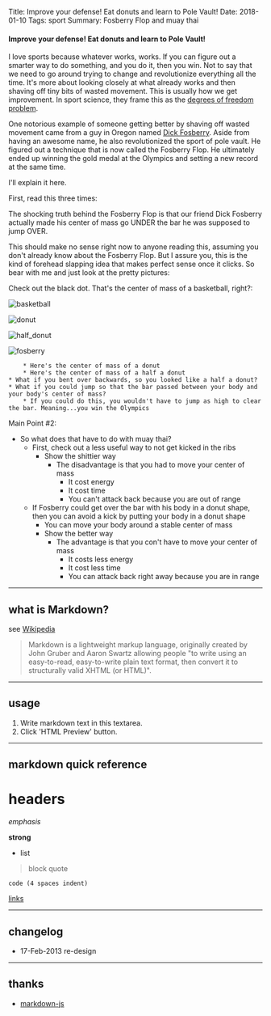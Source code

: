Title:  Improve your defense! Eat donuts and learn to Pole Vault!
Date: 2018-01-10
Tags: sport
Summary: Fosberry Flop and muay thai

#### Improve your defense! Eat donuts and learn to Pole Vault!

I love sports because whatever works, works. If you can figure out a smarter way to do something, and you do it, then you win. Not to say that we need to go around trying to change and revolutionize everything all the time. It's more about looking closely at what already works and then shaving off tiny bits of wasted movement. This is usually how we get improvement.  In sport science, they frame this as the [degrees of freedom problem](https://en.wikipedia.org/wiki/Degrees_of_freedom_problem).

One notorious example of someone getting better by shaving off wasted movement came from a guy in Oregon named [Dick Fosberry](https://en.wikipedia.org/wiki/Dick_Fosbury). Aside from having an awesome name, he also revolutionized the sport of pole vault. He figured out a technique that is now called the Fosberry Flop. He ultimately ended up winning the gold medal at the Olympics and setting a new record at the same time.  

 I'll explain it here.   

First, read this three times:  

The shocking truth behind the Fosberry Flop is that our friend Dick Fosberry actually made his center of mass go UNDER the bar he was supposed to jump OVER.  

This should make no sense right now to anyone reading this, assuming you don't already know about the Fosberry Flop. But I assure you, this is the kind of forehead slapping idea that makes perfect sense once it clicks. So bear with me and just look at the pretty pictures:  

Check out the black dot. That's the center of mass of a basketball, right?:


![basketball](https://github.com/mobbSF/blog/blob/master/images/fosberry/basketball.png?raw=true)


![donut](https://github.com/mobbSF/blog/blob/master/images/fosberry/donut.png?raw=true)


![half_donut](https://github.com/mobbSF/blog/blob/master/images/fosberry/half_donut.png?raw=true)

![fosberry](https://github.com/mobbSF/blog/blob/master/images/fosberry/fosberry.gif?raw=true)

        * Here's the center of mass of a donut
        * Here's the center of mass of a half a donut
    * What if you bent over backwards, so you looked like a half a donut?
    * What if you could jump so that the bar passed between your body and your body's center of mass?
        * If you could do this, you wouldn't have to jump as high to clear the bar. Meaning...you win the Olympics
 Main Point #2:
* So what does that have to do with muay thai?
    * First, check out a less useful way to not get kicked in the ribs
        * Show the shittier way 
            * The disadvantage is that you had to move your center of mass 
                * It cost energy
                * It cost time
                * You can't attack back because you are out of range
    * If Fosberry could get over the bar with his body in a donut shape, then you can avoid a kick by putting your body in a donut shape
        * You can move your body around a stable center of mass
        * Show the better way
            * The advantage is that you con't have to move your center of mass
                * It costs less energy
                * It cost less time
                * You can attack back right away because you are in range




----
## what is Markdown?
see [Wikipedia](http://en.wikipedia.org/wiki/Markdown)

> Markdown is a lightweight markup language, originally created by John Gruber and Aaron Swartz allowing people "to write using an easy-to-read, easy-to-write plain text format, then convert it to structurally valid XHTML (or HTML)".

----
## usage
1. Write markdown text in this textarea.
2. Click 'HTML Preview' button.

----
## markdown quick reference
# headers

*emphasis*

**strong**

* list

>block quote

    code (4 spaces indent)
[links](http://wikipedia.org)

----
## changelog
* 17-Feb-2013 re-design

----
## thanks
* [markdown-js](https://github.com/evilstreak/markdown-js)
